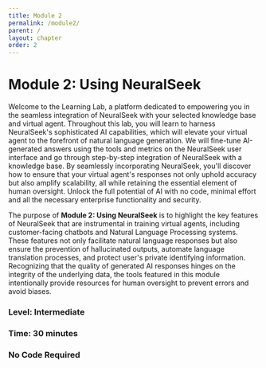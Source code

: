 ```yaml
---
title: Module 2
permalink: /module2/
parent: /
layout: chapter
order: 2
---
```


# Module 2: Using NeuralSeek

Welcome to the Learning Lab, a platform dedicated to empowering you in the seamless integration of NeuralSeek with your selected knowledge base and virtual agent. Throughout this lab, you will learn to harness NeuralSeek's sophisticated AI capabilities, which will elevate your virtual agent to the forefront of natural language generation. We will fine-tune AI-generated answers using the tools and metrics on the NeuralSeek user interface and go through step-by-step integration of NeuralSeek with a knowledge base. By seamlessly incorporating NeuralSeek, you'll discover how to ensure that your virtual agent's responses not only uphold accuracy but also amplify scalability, all while retaining the essential element of human oversight. Unlock the full potential of AI with no code, minimal effort and all the necessary enterprise functionality and security.

The purpose of **Module 2: Using NeuralSeek**  is to highlight the key features of NeuralSeek that are instrumental in training virtual agents, including customer-facing chatbots and Natural Language Processing systems. These features not only facilitate natural language responses but also ensure the prevention of hallucinated outputs, automate language translation processes, and protect user's private identifying information. Recognizing that the quality of generated AI responses hinges on the integrity of the underlying data, the tools featured in this module intentionally provide resources for human oversight to prevent errors and avoid biases.

### Level: Intermediate
### Time: 30 minutes
### No Code Required

